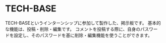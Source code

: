# TECH-BASE

TECH-BASEというインターンシップに参加して製作した、掲示板です。
基本的な機能は、投稿・削除・編集です。
コメントを投稿する際に、自身のパスワードを設定し、そのパスワードを基に削除・編集機能を使うことができます。
